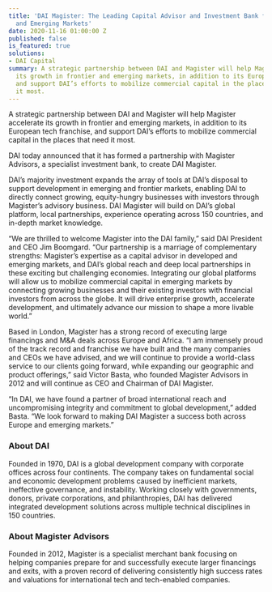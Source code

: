```yaml
---
title: 'DAI Magister: The Leading Capital Advisor and Investment Bank for International
  and Emerging Markets'
date: 2020-11-16 01:00:00 Z
published: false
is_featured: true
solutions:
- DAI Capital
summary: A strategic partnership between DAI and Magister will help Magister accelerate
  its growth in frontier and emerging markets, in addition to its European tech franchise,
  and support DAI’s efforts to mobilize commercial capital in the places that need
  it most.
---
```


A strategic partnership between DAI and Magister will help Magister accelerate its growth in frontier and emerging markets, in addition to its European tech franchise, and support DAI’s efforts to mobilize commercial capital in the places that need it most.

<!--more-->

DAI today announced that it has formed a partnership with Magister Advisors, a specialist investment bank, to create DAI Magister.
 
DAI’s majority investment expands the array of tools at DAI’s disposal to support development in emerging and frontier markets, enabling DAI to directly connect growing, equity-hungry businesses with investors through Magister’s advisory business. DAI Magister will build on DAI’s global platform, local partnerships, experience operating across 150 countries, and in-depth market knowledge.

“We are thrilled to welcome Magister into the DAI family,” said DAI President and CEO Jim Boomgard. “Our partnership is a marriage of complementary strengths: Magister’s expertise as a capital advisor in developed and emerging markets, and DAI’s global reach and deep local partnerships in these exciting but challenging economies. Integrating our global platforms will allow us to mobilize commercial capital in emerging markets by connecting growing businesses and their existing investors with financial investors from across the globe. It will drive enterprise growth, accelerate development, and ultimately advance our mission to shape a more livable world.” 

Based in London, Magister has a strong record of executing large financings and M&A deals across Europe and Africa. “I am immensely proud of the track record and franchise we have built and the many companies and CEOs we have advised, and we will continue to provide a world-class service to our clients going forward, while expanding our geographic and product offerings,” said Victor Basta, who founded Magister Advisors in 2012 and will continue as CEO and Chairman of DAI Magister. 

“In DAI, we have found a partner of broad international reach and uncompromising integrity and commitment to global development,” added Basta. “We look forward to making DAI Magister a success both across Europe and emerging markets.”

<aside>
<h3>About DAI</h3>
<p>Founded in 1970, DAI is a global development company with corporate offices across four continents. The company takes on fundamental social and economic development problems caused by inefficient markets, ineffective governance, and instability. Working closely with governments, donors, private corporations, and philanthropies, DAI has delivered integrated development solutions across multiple technical disciplines in 150 countries.</p>

<h3>About Magister Advisors</h3>
<p>Founded in 2012, Magister is a specialist merchant bank focusing on helping companies prepare for and successfully execute larger financings and exits, with a proven record of delivering consistently high success rates and valuations for international tech and tech-enabled companies.</p>
</aside>
